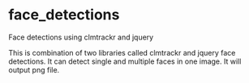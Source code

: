 # face_detections
Face detections using clmtrackr and jquery

This is combination of two libraries called clmtrackr and jquery face detections. It can detect single and multiple faces in one image. It will output png file.
